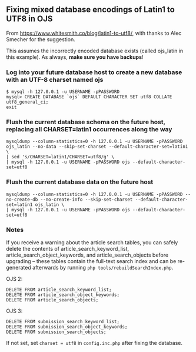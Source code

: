 ## Fixing mixed database encodings of Latin1 to UTF8 in OJS

From https://www.whitesmith.co/blog/latin1-to-utf8/, with thanks to Alec Smecher for the suggestion.

This assumes the incorrectly encoded database exists (called ojs_latin in this example). As always, **make sure you have backups**!

### Log into your future database host to create a new database with an UTF-8 charset named ojs

```
$ mysql -h 127.0.0.1 -u USERNAME -pPASSWORD
mysql> CREATE DATABASE `ojs` DEFAULT CHARACTER SET utf8 COLLATE utf8_general_ci;
exit
```

### Flush the current database schema on the future host, replacing all CHARSET=latin1 occurrences along the way

```
mysqldump --column-statistics=0 -h 127.0.0.1 -u USERNAME -pPASSWORD ojs_latin --no-data --skip-set-charset --default-character-set=latin1 \
| sed 's/CHARSET=latin1/CHARSET=utf8/g' \
| mysql -h 127.0.0.1 -u USERNAME -pPASSWORD ojs --default-character-set=utf8
```

### Flush the current database data on the future host

```
mysqldump --column-statistics=0 -h 127.0.0.1 -u USERNAME -pPASSWORD --no-create-db --no-create-info --skip-set-charset --default-character-set=latin1 ojs_latin \
| mysql -h 127.0.0.1 -u USERNAME -pPASSWORD ojs --default-character-set=utf8
```

### Notes

If you receive a warning about the article search tables, you can safely delete the contents of article_search_keyword_list, article_search_object_keywords, and article_search_objects before upgrading – these tables contain the full-text search index and can be re-generated afterwards by running `php tools/rebuildSearchIndex.php`.

OJS 2:
```
DELETE FROM article_search_keyword_list;
DELETE FROM article_search_object_keywords;
DELETE FROM article_search_objects;
```

OJS 3:
```
DELETE FROM submission_search_keyword_list;
DELETE FROM submission_search_object_keywords;
DELETE FROM submission_search_objects;
```

If not set, set `charset = utf8` in `config.inc.php` after fixing the database.
